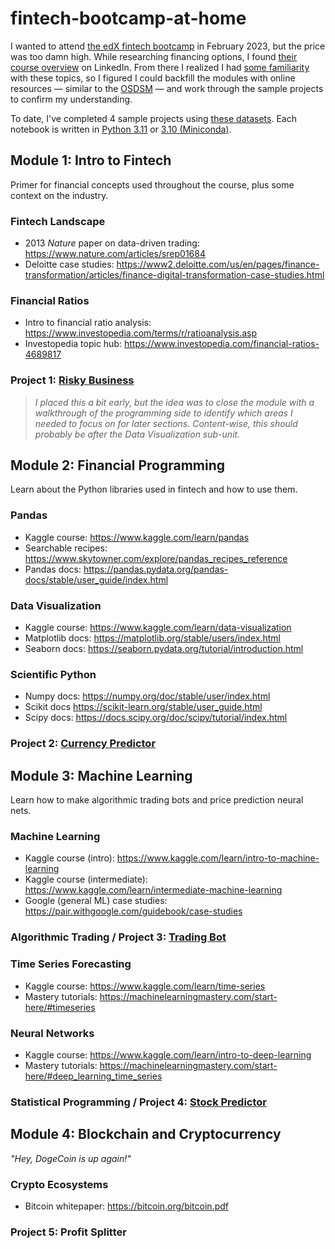 # fintech-bootcamp-at-home
I wanted to attend [the edX fintech bootcamp](https://www.edx.org/boot-camps/fintech) in February 2023, but the price was too damn high. While researching financing options, I found [their course overview](./Rice%20Fintech%20Bootcamp%20Curriculum%20Overview%202020-2021.pdf) on LinkedIn. From there I realized I had [some familiarity](https://github.com/whitgroves/data-science-intensive) with these topics, so I figured I could backfill the modules with online resources — similar to the [OSDSM](https://github.com/datasciencemasters/go#the-open-source-data-science-masters) — and work through the sample projects to confirm my understanding.

To date, I've completed 4 sample projects using [these datasets](./data/README.md). Each notebook is written in [Python 3.11](https://www.python.org/downloads/) or [3.10 (Miniconda)](https://docs.conda.io/en/latest/miniconda-other-installer-links.html).

## Module 1: Intro to Fintech
Primer for financial concepts used throughout the course, plus some context on the industry. 

### Fintech Landscape
- 2013 *Nature* paper on data-driven trading: https://www.nature.com/articles/srep01684
- Deloitte case studies: https://www2.deloitte.com/us/en/pages/finance-transformation/articles/finance-digital-transformation-case-studies.html

### Financial Ratios
- Intro to financial ratio analysis: https://www.investopedia.com/terms/r/ratioanalysis.asp
- Investopedia topic hub: https://www.investopedia.com/financial-ratios-4689817

### Project 1: [Risky Business](./project-1-risky-business.ipynb)
>*I placed this a bit early, but the idea was to close the module with a walkthrough of the programming side to identify which areas I needed to focus on for later sections. Content-wise, this should probably be after the Data Visualization sub-unit.*

## Module 2: Financial Programming
Learn about the Python libraries used in fintech and how to use them.

### Pandas
- Kaggle course: https://www.kaggle.com/learn/pandas
- Searchable recipes: https://www.skytowner.com/explore/pandas_recipes_reference
- Pandas docs: https://pandas.pydata.org/pandas-docs/stable/user_guide/index.html

### Data Visualization
- Kaggle course: https://www.kaggle.com/learn/data-visualization
- Matplotlib docs: https://matplotlib.org/stable/users/index.html
- Seaborn docs: https://seaborn.pydata.org/tutorial/introduction.html

### Scientific Python
- Numpy docs: https://numpy.org/doc/stable/user/index.html
- Scikit docs https://scikit-learn.org/stable/user_guide.html
- Scipy docs: https://docs.scipy.org/doc/scipy/tutorial/index.html

### Project 2: [Currency Predictor](./project-2-currency-predictor.ipynb)

## Module 3: Machine Learning
Learn how to make algorithmic trading bots and price prediction neural nets.

### Machine Learning
- Kaggle course (intro): https://www.kaggle.com/learn/intro-to-machine-learning
- Kaggle course (intermediate): https://www.kaggle.com/learn/intermediate-machine-learning
- Google (general ML) case studies: https://pair.withgoogle.com/guidebook/case-studies

### Algorithmic Trading / Project 3: [Trading Bot](./project-3-trading-bot.ipynb)

### Time Series Forecasting
- Kaggle course: https://www.kaggle.com/learn/time-series
- Mastery tutorials: https://machinelearningmastery.com/start-here/#timeseries

### Neural Networks
- Kaggle course: https://www.kaggle.com/learn/intro-to-deep-learning
- Mastery tutorials: https://machinelearningmastery.com/start-here/#deep_learning_time_series

### Statistical Programming / Project 4: [Stock Predictor](./project-4-stock-predictor.ipynb)

## Module 4: Blockchain and Cryptocurrency
*"Hey, DogeCoin is up again!"*

### Crypto Ecosystems
- Bitcoin whitepaper: https://bitcoin.org/bitcoin.pdf

### Project 5: Profit Splitter